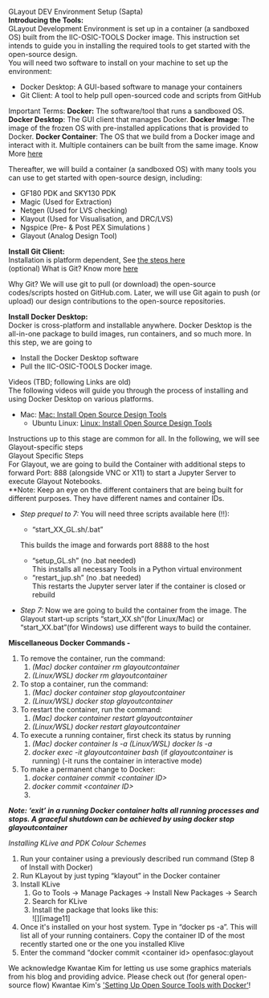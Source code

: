 GLayout DEV Environment Setup (Sapta)  
**Introducing the Tools:**   
GLayout Development Environment is set up in a container  (a sandboxed OS) built from the IIC-OSIC-TOOLS Docker image. This instruction set intends to guide you in installing the required tools to get started with the open-source design.   
You will need two software to install on your machine to set up the environment:

* Docker Desktop: A GUI-based software to manage your containers  
* Git Client: A tool to help pull open-sourced code and scripts from GitHub


Important Terms: **Docker:** The software/tool that runs a sandboxed OS. **Docker Desktop**: The GUI client that manages Docker. **Docker Image**: The image of the frozen OS with pre-installed applications that is provided to Docker. **Docker Container**: The OS that we build from a Docker image and interact with it. Multiple containers can be built from the same image. Know More [here](https://docs.docker.com/)

Thereafter, we will build a container (a sandboxed OS) with many tools you can use to get started with open-source design, including:

* GF180 PDK and SKY130 PDK  
* Magic (Used for Extraction)  
* Netgen (Used for LVS checking)  
* Klayout (Used for Visualisation, and DRC/LVS)  
* Ngspice (Pre- & Post PEX Simulations )  
* Glayout (Analog Design Tool)

**Install Git Client:**  
Installation is platform dependent, See [the steps here](https://github.com/git-guides/install-git)  
(optional) What is Git? Know more [here](https://github.com/git-guides)

Why Git? We will use git to pull (or download) the open-source codes/scripts hosted on GitHub.com. Later, we will use Git again to push (or upload) our design contributions to the open-source repositories.  
	  
**Install Docker Desktop:**   
Docker is cross-platform and installable anywhere. Docker Desktop is the all-in-one package to build images, run containers, and so much more. In this step, we are going to 

* Install the Docker Desktop software   
* Pull the IIC-OSIC-TOOLS Docker image. 

Videos (TBD; following Links are old)  
The following videos will guide you through the process of installing and using Docker Desktop on various platforms.

* Mac: [Mac: Install Open Source Design Tools](https://youtu.be/Cg5tn6dt1Fs)  
  * Ubuntu Linux: [Linux: Install Open Source Design Tools](https://youtu.be/xUYIoLpUuAo)  
    

Instructions up to this stage are common for all. In the following, we will see Glayout-specific steps  
Glayout Specific Steps  
For Glayout, we are going to build the Container with additional steps to forward Port: 888 (alongside VNC or X11) to start a Jupyter Server to execute Glayout Notebooks.    
\*\*Note: Keep an eye on the different containers that are being built for different purposes. They have different names and container IDs. 

* *Step prequel to 7:*  You will need three scripts available here (\!\!):   
  * “start\_XX\_GL.sh/.bat”  

  This builds the image and forwards port  8888 to the host

  * “setup\_GL.sh” (no .bat needed)  
     This installs all necessary Tools in a Python virtual environment   
  * “restart\_jup.sh” (no .bat needed)  
    This restarts the Jupyter server later if the container is closed or rebuild

* *Step 7:*  Now we are going to build the container from the image. The Glayout start-up scripts “start\_XX.sh”(for Linux/Mac) or “start\_XX.bat”(for Windows) use different ways to build the container. 

**Miscellaneous Docker Commands \-** 

1. To remove the container, run the command:   
   1. *(Mac) docker container rm glayoutcontainer*  
   2. *(Linux/WSL) docker rm glayoutcontainer*  
2. To stop a container, run the command:  
   1. *(Mac) docker container stop glayoutcontainer*  
   2. *(Linux/WSL) docker stop glayoutcontainer*  
3. To restart the container, run the command:   
   1. *(Mac) docker container restart glayoutcontainer*  
   2. *(Linux/WSL) docker restart glayoutcontainer*  
4. To execute a running container, first check its status by running   
   1. *(Mac) docker container ls \-a (Linux/WSL) docker ls \-a*  
   2. *docker exec \-it glayoutcontainer bash* (if *glayoutcontainer* is running) (\-it runs the container in interactive mode)   
5. To make a permanent change to Docker:   
   1. *docker container commit \<container ID\>*  
   2. *docker commit \<container ID\>*  
   3. 

***Note: ‘exit’ in a running Docker container halts all running processes and stops. A graceful shutdown can be achieved by using docker stop glayoutcontainer***  

*Installing KLive and PDK Colour Schemes*

1. Run your container using a previously described run command (Step 8 of Install with Docker)  
2. Run KLayout by just typing “klayout” in the Docker container  
3. Install KLive  
   1. Go to Tools \-\> Manage Packages \-\> Install New Packages \-\> Search  
   2. Search for KLive  
   3. Install the package that looks like this:  
      ![][image11]  
4. Once it's installed on your host system. Type in “docker ps \-a”. This will list all of your running containers. Copy the container ID of the most recently started one or the one you installed Klive  
5. Enter the command “docker commit \<container id\> openfasoc:glayout

We acknowledge Kwantae Kim for letting us use some graphics materials from his blog and providing advice. Please check out (for general open-source flow) Kwantae Kim's ['Setting Up Open Source Tools with Docker'](https://kwantaekim.github.io/2024/05/25/OSE-Docker/)\!
